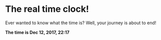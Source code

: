 # The real time clock!

Ever wanted to know what the time is? Well, your journey is about to end!

**The time is Dec 12, 2017, 22:17**